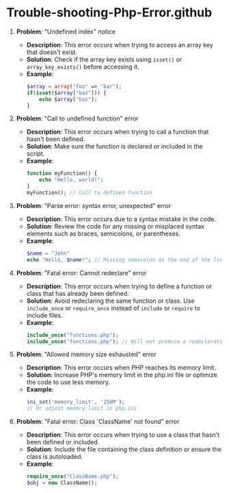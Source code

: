 # Trouble-shooting-Php-Error.github
1. **Problem**: "Undefined index" notice
   - **Description**: This error occurs when trying to access an array key that doesn't exist.
   - **Solution**: Check if the array key exists using `isset()` or `array_key_exists()` before accessing it.
   - **Example**: 
     ```php
     $array = array("foo" => "bar");
     if(isset($array["baz"])) {
         echo $array["baz"];
     }
     ```

2. **Problem**: "Call to undefined function" error
   - **Description**: This error occurs when trying to call a function that hasn't been defined.
   - **Solution**: Make sure the function is declared or included in the script.
   - **Example**: 
     ```php
     function myFunction() {
         echo "Hello, world!";
     }
     myFunction(); // Call to defined function
     ```

3. **Problem**: "Parse error: syntax error, unexpected" error
   - **Description**: This error occurs due to a syntax mistake in the code.
   - **Solution**: Review the code for any missing or misplaced syntax elements such as braces, semicolons, or parentheses.
   - **Example**: 
     ```php
     $name = "John"
     echo "Hello, $name!"; // Missing semicolon at the end of the line
     ```

4. **Problem**: "Fatal error: Cannot redeclare" error
   - **Description**: This error occurs when trying to define a function or class that has already been defined.
   - **Solution**: Avoid redeclaring the same function or class. Use `include_once` or `require_once` instead of `include` or `require` to include files.
   - **Example**: 
     ```php
     include_once("functions.php");
     include_once("functions.php"); // Will not produce a redeclaration error
     ```

5. **Problem**: "Allowed memory size exhausted" error
   - **Description**: This error occurs when PHP reaches its memory limit.
   - **Solution**: Increase PHP's memory limit in the php.ini file or optimize the code to use less memory.
   - **Example**: 
     ```php
     ini_set('memory_limit', '256M');
     // Or adjust memory_limit in php.ini
     ```

6. **Problem**: "Fatal error: Class 'ClassName' not found" error
   - **Description**: This error occurs when trying to use a class that hasn't been defined or included.
   - **Solution**: Include the file containing the class definition or ensure the class is autoloaded.
   - **Example**: 
     ```php
     require_once("ClassName.php");
     $obj = new ClassName();
     ```
